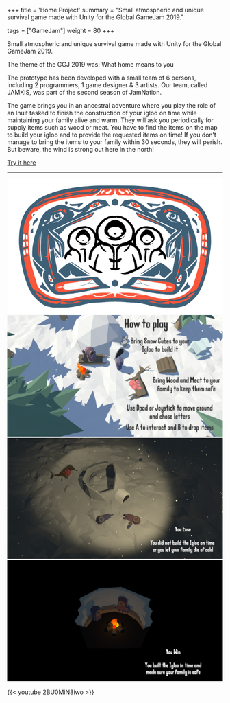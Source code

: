 +++
title = 'Home Project'
summary = "Small atmospheric and unique survival game made with Unity for the Global GameJam 2019."

tags = ["GameJam"]
weight = 80
+++

Small atmospheric and unique survival game made with Unity for the Global GameJam 2019.

The theme of the GGJ 2019 was: What home means to you

The prototype has been developed with a small team of 6 persons, including 2 programmers, 1 game designer & 3 artists. Our team, called JAMKIS, was part of the second season of JamNation.

The game brings you in an ancestral adventure where you play the role of an Inuit tasked to finish the construction of your igloo on time while maintaining your family alive and warm. They will ask you periodically for supply items such as wood or meat.
You have to find the items on the map to build your igloo and to provide the requested items on time! If you don’t manage to bring the items to your family within 30 seconds, they will perish. But beware, the wind is strong out here in the north!

[Try it here](https://jamkis.itch.io/ggj19-home)

---

![](./logo.png)
![](./how_to_play.png)
![](./gameover_screen.png)
![](./end_game.png)

{{< youtube 2BU0MiN8iwo >}}
